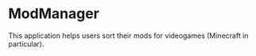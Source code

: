# ModManager
This application helps users sort their mods for videogames (Minecraft in particular).
